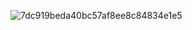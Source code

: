 ![7dc919beda40bc57af8ee8c84834e1e5](https://github.com/astra1414/astra1414/assets/153249003/2e9f8460-0f46-4ce5-804b-324c83dd4110)
